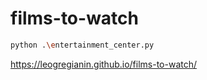 # films-to-watch

```bash
python .\entertainment_center.py
```

https://leogregianin.github.io/films-to-watch/